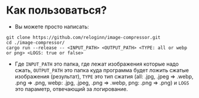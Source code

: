 # Как пользоваться?
- Вы можете просто написать:
```shell
git clone https://github.com/reloginn/image-compressor.git
cd ./image-compressor/
cargo run --release -- <INPUT_PATH> <OUTPUT_PATH> <TYPE: all or webp or png> <LOGS: true or false>
```
- Где `INPUT_PATH` это папка, где лежат изображения которые надо сжать, `OUTPUT_PATH` это папка куда программа будет ложить сжатые изображения (результат), `TYPE` это тип сжатия (all: .jpg, .jpeg => .webp, .png => .png, webp: .jpg, .jpeg, .png => .webp, png: .png => .png) и `LOGS` это параметр, отвечающий за логирование.
